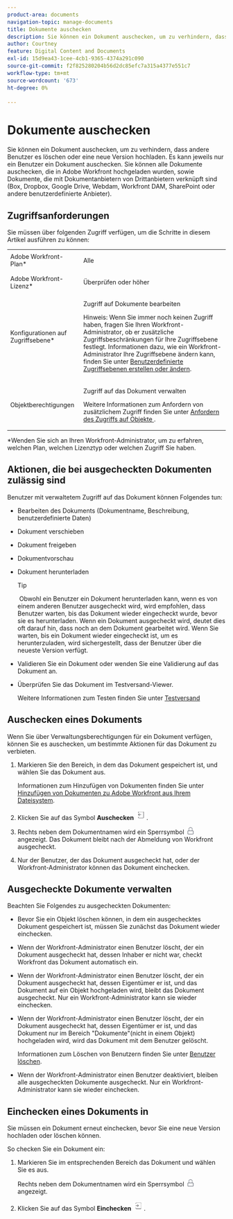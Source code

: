 ```yaml
---
product-area: documents
navigation-topic: manage-documents
title: Dokumente auschecken
description: Sie können ein Dokument auschecken, um zu verhindern, dass andere Benutzer es löschen oder eine neue Version hochladen. Es kann jeweils nur ein Benutzer ein Dokument auschecken. Sie können alle Dokumente auschecken, die in Adobe Workfront hochgeladen wurden, sowie Dokumente, die mit Dokumentanbietern von Drittanbietern verknüpft sind (Box, Dropbox, Google Drive, Webdam, Workfront DAM, SharePoint oder andere benutzerdefinierte Anbieter).
author: Courtney
feature: Digital Content and Documents
exl-id: 15d9ea43-1cee-4cb1-9365-4374a291c090
source-git-commit: f2f825280204b56d2dc85efc7a315a4377e551c7
workflow-type: tm+mt
source-wordcount: '673'
ht-degree: 0%

---
```


# Dokumente auschecken

Sie können ein Dokument auschecken, um zu verhindern, dass andere Benutzer es löschen oder eine neue Version hochladen. Es kann jeweils nur ein Benutzer ein Dokument auschecken. Sie können alle Dokumente auschecken, die in Adobe Workfront hochgeladen wurden, sowie Dokumente, die mit Dokumentanbietern von Drittanbietern verknüpft sind (Box, Dropbox, Google Drive, Webdam, Workfront DAM, SharePoint oder andere benutzerdefinierte Anbieter). 

## Zugriffsanforderungen

Sie müssen über folgenden Zugriff verfügen, um die Schritte in diesem Artikel ausführen zu können:

<table style="table-layout:auto"> 
 <col> 
 <col> 
 <tbody> 
  <tr> 
   <td role="rowheader">Adobe Workfront-Plan*</td> 
   <td> <p>Alle</p> </td> 
  </tr> 
  <tr> 
   <td role="rowheader">Adobe Workfront-Lizenz*</td> 
   <td> <p>Überprüfen oder höher</p> </td> 
  </tr> 
  <tr> 
   <td role="rowheader">Konfigurationen auf Zugriffsebene*</td> 
   <td> <p>Zugriff auf Dokumente bearbeiten</p> <p>Hinweis: Wenn Sie immer noch keinen Zugriff haben, fragen Sie Ihren Workfront-Administrator, ob er zusätzliche Zugriffsbeschränkungen für Ihre Zugriffsebene festlegt. Informationen dazu, wie ein Workfront-Administrator Ihre Zugriffsebene ändern kann, finden Sie unter <a href="../../administration-and-setup/add-users/configure-and-grant-access/create-modify-access-levels.md" class="MCXref xref">Benutzerdefinierte Zugriffsebenen erstellen oder ändern</a>.</p> </td> 
  </tr> 
  <tr> 
   <td role="rowheader">Objektberechtigungen</td> 
   <td> <p>Zugriff auf das Dokument verwalten</p> <p>Weitere Informationen zum Anfordern von zusätzlichem Zugriff finden Sie unter <a href="../../workfront-basics/grant-and-request-access-to-objects/request-access.md" class="MCXref xref">Anfordern des Zugriffs auf Objekte </a>.</p> </td> 
  </tr> 
 </tbody> 
</table>

&#42;Wenden Sie sich an Ihren Workfront-Administrator, um zu erfahren, welchen Plan, welchen Lizenztyp oder welchen Zugriff Sie haben.

## Aktionen, die bei ausgecheckten Dokumenten zulässig sind

Benutzer mit verwaltetem Zugriff auf das Dokument können Folgendes tun:

* Bearbeiten des Dokuments (Dokumentname, Beschreibung, benutzerdefinierte Daten)
* Dokument verschieben
* Dokument freigeben
* Dokumentvorschau
* Dokument herunterladen

  >[!TIP]
  >
  > Obwohl ein Benutzer ein Dokument herunterladen kann, wenn es von einem anderen Benutzer ausgecheckt wird, wird empfohlen, dass Benutzer warten, bis das Dokument wieder eingecheckt wurde, bevor sie es herunterladen. Wenn ein Dokument ausgecheckt wird, deutet dies oft darauf hin, dass noch an dem Dokument gearbeitet wird. Wenn Sie warten, bis ein Dokument wieder eingecheckt ist, um es herunterzuladen, wird sichergestellt, dass der Benutzer über die neueste Version verfügt.

* Validieren Sie ein Dokument oder wenden Sie eine Validierung auf das Dokument an.
* Überprüfen Sie das Dokument im Testversand-Viewer.

  Weitere Informationen zum Testen finden Sie unter [Testversand](../../review-and-approve-work/proofing/proofing.md)

## Auschecken eines Dokuments

Wenn Sie über Verwaltungsberechtigungen für ein Dokument verfügen, können Sie es auschecken, um bestimmte Aktionen für das Dokument zu verbieten. 

1. Markieren Sie den Bereich, in dem das Dokument gespeichert ist, und wählen Sie das Dokument aus. 

   Informationen zum Hinzufügen von Dokumenten finden Sie unter [Hinzufügen von Dokumenten zu Adobe Workfront aus Ihrem Dateisystem](../../documents/adding-documents-to-workfront/add-documents-from-file-system.md).

1. Klicken Sie auf das Symbol **Auschecken** ![](assets/check-out-25x23.png).

1. Rechts neben dem Dokumentnamen wird ein Sperrsymbol ![](assets/lock-icon-locked-qs.png) angezeigt. Das Dokument bleibt nach der Abmeldung von Workfront ausgecheckt.
1. Nur der Benutzer, der das Dokument ausgecheckt hat, oder der Workfront-Administrator können das Dokument einchecken.

## Ausgecheckte Dokumente verwalten

Beachten Sie Folgendes zu ausgecheckten Dokumenten:

* Bevor Sie ein Objekt löschen können, in dem ein ausgechecktes Dokument gespeichert ist, müssen Sie zunächst das Dokument wieder einchecken. 
* Wenn der Workfront-Administrator einen Benutzer löscht, der ein Dokument ausgecheckt hat, dessen Inhaber er nicht war, checkt Workfront das Dokument automatisch ein.
* Wenn der Workfront-Administrator einen Benutzer löscht, der ein Dokument ausgecheckt hat, dessen Eigentümer er ist, und das Dokument auf ein Objekt hochgeladen wird, bleibt das Dokument ausgecheckt. Nur ein Workfront-Administrator kann sie wieder einchecken.
* Wenn der Workfront-Administrator einen Benutzer löscht, der ein Dokument ausgecheckt hat, dessen Eigentümer er ist, und das Dokument nur im Bereich &quot;Dokumente&quot;(nicht in einem Objekt) hochgeladen wird, wird das Dokument mit dem Benutzer gelöscht.

  Informationen zum Löschen von Benutzern finden Sie unter [Benutzer löschen](../../administration-and-setup/add-users/create-and-manage-users/delete-a-user.md).

* Wenn der Workfront-Administrator einen Benutzer deaktiviert, bleiben alle ausgecheckten Dokumente ausgecheckt. Nur ein Workfront-Administrator kann sie wieder einchecken. 

## Einchecken eines Dokuments in

Sie müssen ein Dokument erneut einchecken, bevor Sie eine neue Version hochladen oder löschen können. 

So checken Sie ein Dokument ein:

1. Markieren Sie im entsprechenden Bereich das Dokument und wählen Sie es aus. 

   Rechts neben dem Dokumentnamen wird ein Sperrsymbol ![](assets/lock-icon-locked-qs.png) angezeigt.

1. Klicken Sie auf das Symbol **Einchecken** ![](assets/check-in-25x22.png).
